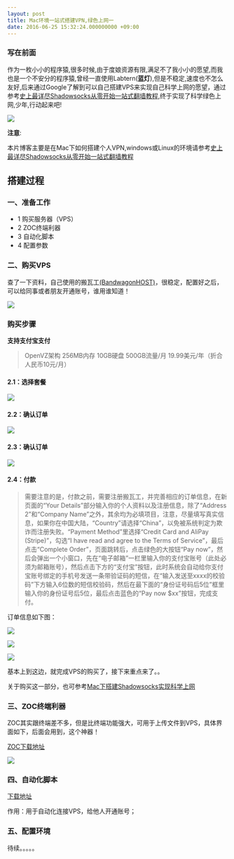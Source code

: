 ```yaml
---
layout: post
title: Mac环境一站式搭建VPN,绿色上网一
date: 2016-06-25 15:32:24.000000000 +09:00
---
```



### 写在前面
作为一枚小小的程序猿,很多时候,由于度娘资源有限,满足不了我小小的愿望,而我也是一个不安分的程序猿,曾经一直使用Labtern(__蓝灯__),但是不稳定,速度也不怎么友好,后来通过Google了解到可以自己搭建VPS来实现自己科学上网的愿望，通过参考[史上最详尽Shadowsocks从零开始一站式翻墙教程](http://shadowsocks.blogspot.jp/2015/01/shadowsocks.html#gpluscomments),终于实现了科学绿色上网,少年,行动起来吧!


![](http://img1.mydrivers.com/img/20150902/95577c728abc4cbeace7234da507c4b8.gif)



**注意**:

本片博客主要是在Mac下如何搭建个人VPN,windows或Linux的环境请参考[史上最详尽Shadowsocks从零开始一站式翻墙教程](http://shadowsocks.blogspot.jp/2015/01/shadowsocks.html#gpluscomments)

## 搭建过程
### 一、准备工作

* 1 购买服务器（VPS）
* 2 ZOC终端利器
* 3 自动化脚本 
* 4 配置参数

### 二、购买VPS
查了一下资料，自己使用的搬瓦工[(BandwagonHOST)](https://bandwagonhost.com/index.php)，很稳定，配置好之后，可以给同事或者朋友开通账号，谁用谁知道！

![](https://encrypted-tbn3.gstatic.com/images?q=tbn:ANd9GcRmPf2yc7uFYD9PUe5xJtF-AmvHu40XzLqgkmHws9sb524psj1-jw)

### 购买步骤
**支持支付宝支付**

> OpenVZ架构 256MB内存 10GB硬盘 500GB流量/月 19.99美元/年（折合人民币10元/月）

#### 2.1：选择套餐

![](http://upload-images.jianshu.io/upload_images/224008-c7201fef27c42445?imageMogr2/auto-orient/strip%7CimageView2/2/w/1240)

#### 2.2：确认订单

![](http://upload-images.jianshu.io/upload_images/224008-e7f53d71d9bce995?imageMogr2/auto-orient/strip%7CimageView2/2/w/1240)

#### 2.3：确认订单

![](http://upload-images.jianshu.io/upload_images/224008-e7f53d71d9bce995?imageMogr2/auto-orient/strip%7CimageView2/2/w/1240)

#### 2.4：付款

> 需要注意的是，付款之前，需要注册搬瓦工，并完善相应的订单信息，在新页面的“Your Details”部分输入你的个人资料以及注册信息，除了“Address 2”和“Company Name”之外，其余均为必填项目，注意，尽量填写真实信息，如果你在中国大陆，“Country”请选择“China”，以免被系统判定为欺诈而注册失败。“Payment Method”里选择“Credit Card and AliPay (Stripe)”，勾选“I have read and agree to the Terms of Service”，最后点击“Complete Order”，页面跳转后，点击绿色的大按钮“Pay now”，然后会弹出一个小窗口，先在“电子邮箱”一栏里输入你的支付宝账号（此处必须为邮箱账号），然后点击下方的“支付宝”按钮，此时系统会自动给你支付宝账号绑定的手机号发送一条带验证码的短信，在“输入发送至xxxx的校验码”下方输入6位数的短信校验码，然后在最下面的“身份证号码后5位”框里输入你的身份证号后5位，最后点击蓝色的“Pay now $xx”按钮，完成支付。

订单信息如下图：


![](http://upload-images.jianshu.io/upload_images/224008-209185785888d3f3?imageMogr2/auto-orient/strip%7CimageView2/2/w/1240)

![](http://upload-images.jianshu.io/upload_images/224008-c3bceaaf3dc972e3?imageMogr2/auto-orient/strip%7CimageView2/2/w/1240)

![](http://upload-images.jianshu.io/upload_images/224008-8f6a60207dcd6887?imageMogr2/auto-orient/strip%7CimageView2/2/w/1240)

基本上到这边，就完成VPS的购买了，接下来重点来了。。

关于购买这一部分，也可参考[Mac下搭建Shadowsocks实现科学上网](http://www.jianshu.com/p/a6d9fbd8133c)



### 三、ZOC终端利器

ZOC其实跟终端差不多，但是比终端功能强大，可用于上传文件到VPS，具体界面如下，后面会用到，这个神器！

[ZOC下载地址](http://www.emtec.com/download.html#zocfiles)

![](http://i1-mac.softpedia-static.com/screenshots/ZOC_2.jpg)

### 四、自动化脚本

[下载地址](https://pan.baidu.com/s/1o8tT4jK)

作用：用于自动化连接VPS，给他人开通账号；

### 五、配置环境

待续。。。。。








